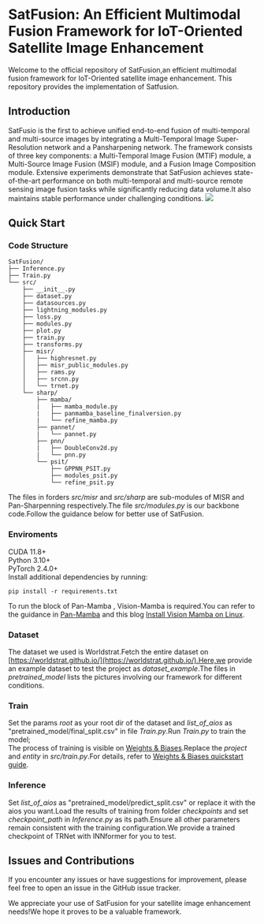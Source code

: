 # SatFusion: An Efficient Multimodal Fusion Framework for IoT-Oriented Satellite Image Enhancement
Welcome to the official repository of SatFusion,an efficient multimodal fusion framework for IoT-Oriented satellite image enhancement. This repository provides the implementation of Satfusion.
## Introduction
SatFusio is the first to achieve unified end-to-end fusion of multi-temporal and multi-source images by integrating a Multi-Temporal Image Super-Resolution network and a Pansharpening network. The framework consists of three key components: a Multi-Temporal Image Fusion (MTIF) module, a Multi-Source Image Fusion (MSIF) module, and a Fusion Image Composition module. Extensive experiments demonstrate that
SatFusion achieves state-of-the-art performance on both multi-temporal and multi-source remote sensing image fusion tasks while significantly reducing data volume.It also maintains stable performance under challenging conditions.
![](https://cdn.luogu.com.cn/upload/image_hosting/zltsbcxa.png)
## Quick Start
### Code Structure
```
SatFusion/
├── Inference.py
├── Train.py
└── src/
    ├── __init__.py
    ├── dataset.py
    ├── datasources.py
    ├── lightning_modules.py
    ├── loss.py
    ├── modules.py
    ├── plot.py
    ├── train.py
    ├── transforms.py
    ├── misr/
    │   ├── highresnet.py
    │   ├── misr_public_modules.py
    │   ├── rams.py
    │   ├── srcnn.py
    │   └── trnet.py
    └── sharp/
        ├── mamba/
        |   ├── mamba_module.py
        |   ├── panmamba_baseline_finalversion.py
        |   └── refine_mamba.py      
        ├── pannet/
        |   └── pannet.py
        ├── pnn/
        |   ├── DoubleConv2d.py
        |   └── pnn.py
        └── psit/
            ├── GPPNN_PSIT.py
            ├── modules_psit.py
            └── refine_psit.py
```
The files in forders *src/misr* and *src/sharp* are sub-modules of MISR and Pan-Sharpenning respectively.The file *src/modules.py* is our backbone code.Follow the guidance below for better use of SatFusion.
### Enviroments
CUDA 11.8+  
Python 3.10+  
PyTorch 2.4.0+  
Install additional dependencies by running: 
```
pip install -r requirements.txt  
```
To run the block of Pan-Mamba , Vision-Mamba is required.You can refer to the guidance in [Pan-Mamba](https://github.com/alexhe101/pan-mamba) and this blog [Install Vision Mamba on Linux](https://zhuanlan.zhihu.com/p/687359086).
### Dataset
The dataset we used is Worldstrat.Fetch the entire dataset on [https://worldstrat.github.io/](https://worldstrat.github.io/).Here,we provide an example dataset to test the project as *dataset_example*.The files in *pretrained_model* lists the pictures involving our framework for different conditions.
### Train
Set the params *root* as your root dir of the dataset and *list_of_aios* as "pretrained_model/final_split.csv" in file *Train.py*.Run *Train.py* to train the model;    
The process of training is visible on [Weights & Biases](wandb.ai).Replace the *project* and *entity* in *src/train.py*.For details, refer to [Weights & Biases quickstart guide](https://wandb.ai/quickstart?).
### Inference
Set *list_of_aios* as "pretrained_model/predict_split.csv" or replace it with the aios you want.Load the results of training from folder *checkpoints* and set *checkpoint_path* in *Inference.py* as its path.Ensure all other parameters remain consistent with the training configuration.We provide a trained checkpoint of TRNet with INNformer for you to test.
## Issues and Contributions
If you encounter any issues or have suggestions for improvement, please feel free to open an issue in the GitHub issue tracker.   
  
We appreciate your use of SatFusion for your satellite image enhancement needs!We hope it proves to be a valuable framework.
